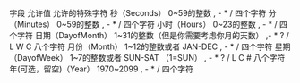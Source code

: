 字段	                    允许值	                                允许的特殊字符
秒（Seconds）	        0~59的整数	                            , - * /    四个字符
分（Minutes）           0~59的整数	                            , - * /    四个字符
小时（Hours）	        0~23的整数	                            , - * /    四个字符
日期（DayofMonth）	    1~31的整数（但是你需要考虑你月的天数）	    ,- * ? / L W C     八个字符
月份（Month）	        1~12的整数或者 JAN-DEC	                , - * /    四个字符
星期（DayofWeek）	    1~7的整数或者 SUN-SAT （1=SUN）	        , - * ? / L C #     八个字符
年(可选，留空)（Year）	1970~2099	                            , - * /    四个字符
